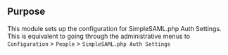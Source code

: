 ## Purpose

This module sets up the configuration for SimpleSAML.php Auth Settings.
This is equivalent to going through the administrative menus to
`Configuration` > `People` > `SimpleSAML.php Auth Settings`
